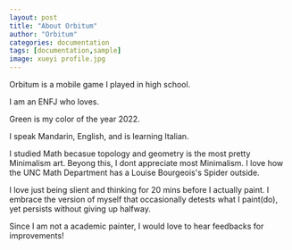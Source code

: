 ```yaml
---
layout: post
title: "About Orbitum"
author: "Orbitum"
categories: documentation
tags: [documentation,sample]
image: xueyi profile.jpg
---
```


Orbitum is a mobile game I played in high school.

I am an ENFJ who loves. 

Green is my color of the year 2022. 

I speak Mandarin, English, and is learning Italian. 

I studied Math becasue topology and geometry is the most pretty Minimalism art. Beyong this, I dont appreciate most Minimalism. I love how the UNC Math Department has a Louise Bourgeois's Spider outside.

I love just being slient and thinking for 20 mins before I actually paint. I embrace the version of myself that occasionally detests what I paint(do), yet persists without giving up halfway. 

Since I am not a academic painter, I would love to hear feedbacks for improvements! 
